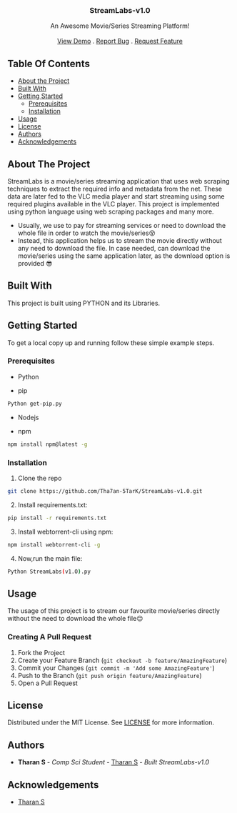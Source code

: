 <br/>
<p align="center">
<!--   <a href="https://github.com/Tha7an-5TarK/StreamLabs-v1.0">
    <img src="images/logo.png" alt="Logo" width="80" height="80">
  </a> -->
  <h3 align="center">StreamLabs-v1.0</h3>

  <p align="center">
    An Awesome Movie/Series Streaming Platform!
    <br/>
    <br/>
    <a href="https://github.com/Tha7an-5TarK/StreamLabs-v1.0">View Demo</a>
    .
    <a href="https://github.com/Tha7an-5TarK/StreamLabs-v1.0/issues">Report Bug</a>
    .
    <a href="https://github.com/Tha7an-5TarK/StreamLabs-v1.0/issues">Request Feature</a>
  </p>
</p>



## Table Of Contents

* [About the Project](#about-the-project)
* [Built With](#built-with)
* [Getting Started](#getting-started)
  * [Prerequisites](#prerequisites)
  * [Installation](#installation)
* [Usage](#usage)
* [License](#license)
* [Authors](#authors)
* [Acknowledgements](#acknowledgements)

## About The Project

StreamLabs is a movie/series streaming application that uses web scraping techniques to extract the required info and metadata from the net. These data are later fed to the VLC media player and start streaming using some required plugins available in the VLC player. This project is implemented using python language using web scraping packages and many more. 


* Usually, we use to pay for streaming services or need to download the whole file in order to watch the movie/series:dizzy_face:
* Instead, this application helps us to stream the movie directly without any need to download the file. In case needed, can download the movie/series using the same application later, as the download option is provided :sunglasses:


## Built With

This project is built using PYTHON and its Libraries.

## Getting Started

To get a local copy up and running follow these simple example steps.

### Prerequisites

* Python

* pip
```sh
Python get-pip.py
```

* Nodejs

* npm

```sh
npm install npm@latest -g
```

### Installation

1. Clone the repo
```sh
git clone https://github.com/Tha7an-5TarK/StreamLabs-v1.0.git
```

2. Install requirements.txt:
```sh
pip install -r requirements.txt
```

3. Install webtorrent-cli using npm:
```sh
npm install webtorrent-cli -g
```

4. Now,run the main file:
```sh
Python StreamLabs(v1.O).py
```

## Usage

The usage of this project is to stream our favourite movie/series directly without the need to download the whole file:relieved:



### Creating A Pull Request

1. Fork the Project
2. Create your Feature Branch (`git checkout -b feature/AmazingFeature`)
3. Commit your Changes (`git commit -m 'Add some AmazingFeature'`)
4. Push to the Branch (`git push origin feature/AmazingFeature`)
5. Open a Pull Request

## License

Distributed under the MIT License. See [LICENSE](https://github.com/Tha7an-5TarK/StreamLabs-v1.0/blob/main/LICENSE.md) for more information.

## Authors

* **Tharan S** - *Comp Sci Student* - [Tharan S](https://github.com/Tha7an-5TarK/) - *Built StreamLabs-v1.0*

## Acknowledgements

* [Tharan S](https://github.com/Tha7an-5TarK/)
